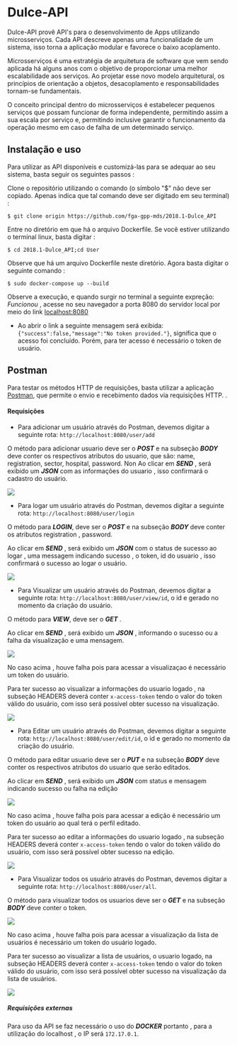 # Dulce-API

Dulce-API provê API's para o desenvolvimento de Apps utilizando microsserviços.
Cada API descreve apenas uma funcionalidade de um sistema, isso torna a aplicação modular e favorece o baixo acoplamento.

Microsserviços é uma estratégia de arquitetura de software que vem sendo aplicada há alguns anos com o objetivo de proporcionar uma melhor escalabilidade aos serviços. Ao projetar esse novo modelo arquitetural, os princípios de orientação a objetos, desacoplamento e responsabilidades tornam-se fundamentais.

O conceito principal dentro do microsserviços é estabelecer pequenos serviços que possam funcionar de forma independente, permitindo assim a sua escala por serviço e, permitindo inclusive garantir o funcionamento da operação mesmo em caso de falha de um determinado serviço.

## Instalação e uso

Para utilizar as API disponíveis e customizá-las para se adequar ao seu sistema, basta seguir os seguintes passos :

Clone o repositório utilizando o comando (o símbolo "$" não deve ser copiado. Apenas indica que tal comando
deve ser digitado em seu terminal) :

    $ git clone origin https://github.com/fga-gpp-mds/2018.1-Dulce_API

Entre no diretório em que há o arquivo Dockerfile. Se você estiver utilizando o terminal linux, basta digitar :

    $ cd 2018.1-Dulce_API;cd User

Observe que há um arquivo Dockerfile neste diretório. Agora basta digitar o seguinte comando :

    $ sudo docker-compose up --build

Observe a execução, e quando surgir no terminal a seguinte expreção: _Funcionou_ , acesse no seu navegador a porta 8080
do servidor local por meio do link [localhost:8080](http://localhost:8080)

* Ao abrir o link a seguinte mensagem será exibida: `{"success":false,"message":"No token provided."}`, significa que o acesso foi concluído. Porém, para ter acesso é necessário o token de usuário.

## Postman

Para testar os métodos HTTP de requisições, basta utilizar a aplicação [Postman](https://www.getpostman.com/),
que permite o envio e recebimento dados via requisições HTTP.
.

#### Requisições

*  Para adicionar um usuário através do Postman, devemos digitar a seguinte rota: `http://localhost:8080/user/add`

O método para adicionar usuario deve ser o ***POST*** e na subseção ***BODY*** deve conter os respectivos atributos do usuario, que são:
name, registration, sector, hospital, password.
Non
Ao clicar em ***SEND*** , será exibido um ***JSON*** com as informações do usuario , isso confirmará o cadastro do usuário.

 <img src='src/img/PostmanAdd.png'>

 * Para logar um usuário através do Postman, devemos digitar a seguinte rota: `http://localhost:8080/user/login`

 O método para ***LOGIN***, deve ser o ***POST*** e na subseção ***BODY*** deve conter os atributos registration , password.

Ao clicar em ***SEND*** , será exibido um ***JSON*** com o status de sucesso ao logar , uma messagem indicando sucesso , o token, id do usuario , isso confirmará o sucesso ao logar o usuário.

<img src='src/img/PostmanLogin.jpg'>

* Para Visualizar um usuário através do Postman, devemos digitar a seguinte rota: `http://localhost:8080/user/view/id`, o id e gerado no momento da criação do usuário.

O método para ***VIEW***, deve ser o ***GET*** .

Ao clicar em ***SEND*** , será exibido um ***JSON*** , informando o sucesso ou a falha da visualização e uma mensagem.

<img src='src/img/PostmanViewFailed.png'>

No caso acima , houve falha pois para acessar a visualizaçao é necessário um token do usuário.

Para ter sucesso ao visualizar a informações do usuario logado , na subseção HEADERS deverá conter `x-access-token` tendo o valor do token válido  do usuário, com isso será possível obter sucesso na visualização.

<img src='src/img/PostmanViewSucess.png'>

* Para Editar um usuário através do Postman, devemos digitar a seguinte rota: `http://localhost:8080/user/edit/id`, o id e gerado no momento da criação do usuário.

O método para editar usuario deve ser o ***PUT*** e na subseção ***BODY*** deve conter os respectivos atributos do usuario que serão editados.

Ao clicar em ***SEND*** , será exibido um ***JSON*** com status e mensagem indicando sucesso ou falha na edição

<img src='src/img/EditUserFailed.jpg'>

No caso acima , houve falha pois para acessar a edição é necessário um token do usuário ao qual terá o perfil editado.

Para ter sucesso ao editar a informações do usuario logado , na subseção HEADERS deverá conter `x-access-token` tendo o valor do token válido  do usuário, com isso será possível obter sucesso na edição.

<img src='src/img/EditUserSucess.jpg'>

* Para Visualizar todos os usuário através do Postman, devemos digitar a seguinte rota: `http://localhost:8080/user/all`.

O método para visualizar todos os usuarios deve ser o ***GET*** e na subseção ***BODY*** deve conter o token.

<img src='src/img/PostmanListFail.png'>

No caso acima , houve falha pois para acessar a visualização da lista de usuários é necessário um token do usuário logado.

Para ter sucesso ao visualizar a lista de usuários, o usuario logado, na subseção HEADERS deverá conter `x-access-token` tendo o valor do token válido  do usuário, com isso será possível obter sucesso na visualização da lista de usuários.

<img src='src/img/PostmanListSucess.png'>

##### Requisições externas

Para uso da API se faz necessário o uso do ***DOCKER*** portanto , para a utilização do localhost , o IP será `172.17.0.1`.
